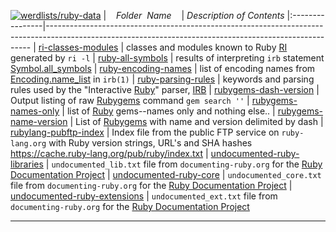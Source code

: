 [![werdlists/ruby-data](https://img.shields.io/badge/werdlists-ruby-data-purple.svg?logo=github&style=popout&longCache=true)](# "werdlists/ruby-data")
|&nbsp;&nbsp;&nbsp;&nbsp;_Folder&nbsp;&nbsp;Name_&nbsp;&nbsp;&nbsp;&nbsp;| _Description of Contents_
|:----------------|--------------------------------------------------------------------------------------------------------------------------------------------------------
| [ri-classes-modules](ri-classes-modules.txt) |  classes and modules known to Ruby [RI](http://ruby-doc.org/stdlib-2.2.3/libdoc/rdoc/rdoc/RDoc/RI.html "Interactive Reference") generated by `ri -l` 
| [ruby-all-symbols](ruby-all-symbols.txt) |  results of interpreting `irb` statement [Symbol.all_symbols](https://ruby-doc.org/core-2.2.0/Symbol.html#method-c-all_symbols) 
| [ruby-encoding-names](ruby-encoding-names.txt) |  list of encoding names from [Encoding.name_list](https://ruby-doc.org/core-2.2.0/Encoding.html#method-c-name_list) in `irb(1)` 
| [ruby-parsing-rules](ruby-parsing-rules.txt) |  keywords and parsing rules used by the "Interactive [Ruby](https://www.ruby-lang.org)" parser, [IRB](http://ruby-doc.org/stdlib-2.0.0/libdoc/irb/rdoc/IRB.html) 
| [rubygems-dash-version](rubygems-dash-version.txt.xz) |  Output listing of raw [Rubygems](https://rubygems.org) command `gem search ''` 
| [rubygems-names-only](rubygems-names-only.txt.xz) |  list of [Ruby](https://www.ruby-lang.org) gems--names only and nothing else.. 
| [rubygems-name-version](rubygems-name-version.txt.xz) |  List of [Rubygems](https://rubygems.org) with name and version delimited by dash 
| [rubylang-pubftp-index](rubylang-pubftp-index.txt) | Index file from the public FTP service on `ruby-lang.org` with Ruby version strings, URL's and SHA hashes <https://cache.ruby-lang.org/pub/ruby/index.txt> 
| [undocumented-ruby-libraries](undocumented-ruby-libraries.txt) |  `undocumented_lib.txt` file from `documenting-ruby.org` for the [Ruby Documentation Project](http://documenting-ruby.org "A concerted effort to augment and enhance Ruby MRI documentation") 
| [undocumented-ruby-core](undocumented-ruby-core.txt) |  `undocumented_core.txt` file from `documenting-ruby.org` for the [Ruby Documentation Project](http://documenting-ruby.org "A concerted effort to augment and enhance Ruby MRI documentation") 
| [undocumented-ruby-extensions](undocumented-ruby-extensions.txt) |  `undocumented_ext.txt` file from `documenting-ruby.org` for the [Ruby Documentation Project](http://documenting-ruby.org "A concerted effort to augment and enhance Ruby MRI documentation") 

* * *

